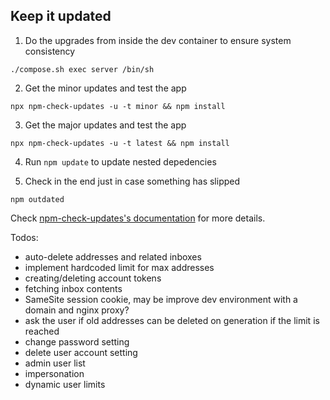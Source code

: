 ## Keep it updated

1. Do the upgrades from inside the dev container to ensure system consistency

```
./compose.sh exec server /bin/sh
```

2. Get the minor updates and test the app

```
npx npm-check-updates -u -t minor && npm install
```

3. Get the major updates and test the app

```
npx npm-check-updates -u -t latest && npm install
```

4. Run `npm update` to update nested depedencies

5. Check in the end just in case something has slipped

```
npm outdated
```

Check [npm-check-updates's documentation](https://www.npmjs.com/package/npm-check-updates) for more details.

Todos:

- auto-delete addresses and related inboxes
- implement hardcoded limit for max addresses
- creating/deleting account tokens
- fetching inbox contents
- SameSite session cookie, may be improve dev environment with a domain and nginx proxy?
- ask the user if old addresses can be deleted on generation if the limit is reached
- change password setting
- delete user account setting
- admin user list
- impersonation
- dynamic user limits
